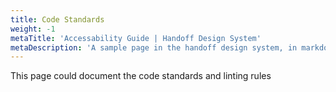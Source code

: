 ```yaml
---
title: Code Standards
weight: -1
metaTitle: 'Accessability Guide | Handoff Design System'
metaDescription: 'A sample page in the handoff design system, in markdown'
---
```


This page could document the code standards and linting rules